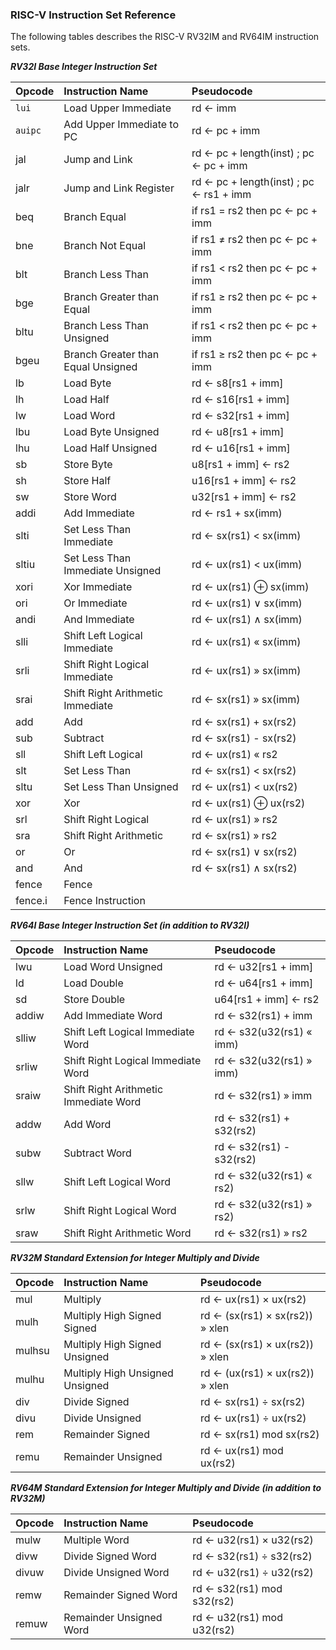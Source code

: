 ### RISC-V Instruction Set Reference

The following tables describes the RISC-V RV32IM and RV64IM instruction sets.

_**RV32I Base Integer Instruction Set**_

Opcode     | Instruction Name                         | Pseudocode
:--        | :--                                      | :--
`lui`        | Load Upper Immediate                     | rd ← imm
`auipc`      | Add Upper Immediate to PC                | rd ← pc + imm
jal        | Jump and Link                            | rd ← pc + length(inst) ; pc ← pc + imm
jalr       | Jump and Link Register                   | rd ← pc + length(inst) ; pc ← rs1 + imm
beq        | Branch Equal                             | if rs1 = rs2 then pc ← pc + imm
bne        | Branch Not Equal                         | if rs1 ≠ rs2 then pc ← pc + imm
blt        | Branch Less Than                         | if rs1 < rs2 then pc ← pc + imm
bge        | Branch Greater than Equal                | if rs1 ≥ rs2 then pc ← pc + imm
bltu       | Branch Less Than Unsigned                | if rs1 < rs2 then pc ← pc + imm
bgeu       | Branch Greater than Equal Unsigned       | if rs1 ≥ rs2 then pc ← pc + imm
lb         | Load Byte                                | rd ← s8[rs1 + imm]
lh         | Load Half                                | rd ← s16[rs1 + imm]
lw         | Load Word                                | rd ← s32[rs1 + imm]
lbu        | Load Byte Unsigned                       | rd ← u8[rs1 + imm]
lhu        | Load Half Unsigned                       | rd ← u16[rs1 + imm]
sb         | Store Byte                               | u8[rs1 + imm] ← rs2
sh         | Store Half                               | u16[rs1 + imm] ← rs2
sw         | Store Word                               | u32[rs1 + imm] ← rs2
addi       | Add Immediate                            | rd ← rs1 + sx(imm)
slti       | Set Less Than Immediate                  | rd ← sx(rs1) < sx(imm)
sltiu      | Set Less Than Immediate Unsigned         | rd ← ux(rs1) < ux(imm)
xori       | Xor Immediate                            | rd ← ux(rs1) ⊕ sx(imm)
ori        | Or Immediate                             | rd ← ux(rs1) ∨ sx(imm)
andi       | And Immediate                            | rd ← ux(rs1) ∧ sx(imm)
slli       | Shift Left Logical Immediate             | rd ← ux(rs1) « sx(imm)
srli       | Shift Right Logical Immediate            | rd ← ux(rs1) » sx(imm)
srai       | Shift Right Arithmetic Immediate         | rd ← sx(rs1) » sx(imm)
add        | Add                                      | rd ← sx(rs1) + sx(rs2)
sub        | Subtract                                 | rd ← sx(rs1) - sx(rs2)
sll        | Shift Left Logical                       | rd ← ux(rs1) « rs2
slt        | Set Less Than                            | rd ← sx(rs1) < sx(rs2)
sltu       | Set Less Than Unsigned                   | rd ← ux(rs1) < ux(rs2)
xor        | Xor                                      | rd ← ux(rs1) ⊕ ux(rs2)
srl        | Shift Right Logical                      | rd ← ux(rs1) » rs2
sra        | Shift Right Arithmetic                   | rd ← sx(rs1) » rs2
or         | Or                                       | rd ← sx(rs1) ∨ sx(rs2)
and        | And                                      | rd ← sx(rs1) ∧ sx(rs2)
fence      | Fence                                    | 
fence.i    | Fence Instruction                        | 

_**RV64I Base Integer Instruction Set (in addition to RV32I)**_

Opcode     | Instruction Name                         | Pseudocode
:--        | :--                                      | :--
lwu        | Load Word Unsigned                       | rd ← u32[rs1 + imm]
ld         | Load Double                              | rd ← u64[rs1 + imm]
sd         | Store Double                             | u64[rs1 + imm] ← rs2
addiw      | Add Immediate Word                       | rd ← s32(rs1) + imm
slliw      | Shift Left Logical Immediate Word        | rd ← s32(u32(rs1) « imm)
srliw      | Shift Right Logical Immediate Word       | rd ← s32(u32(rs1) » imm)
sraiw      | Shift Right Arithmetic Immediate Word    | rd ← s32(rs1) » imm
addw       | Add Word                                 | rd ← s32(rs1) + s32(rs2)
subw       | Subtract Word                            | rd ← s32(rs1) - s32(rs2)
sllw       | Shift Left Logical Word                  | rd ← s32(u32(rs1) « rs2)
srlw       | Shift Right Logical Word                 | rd ← s32(u32(rs1) » rs2)
sraw       | Shift Right Arithmetic Word              | rd ← s32(rs1) » rs2

_**RV32M Standard Extension for Integer Multiply and Divide**_

Opcode     | Instruction Name                         | Pseudocode
:--        | :--                                      | :--
mul        | Multiply                                 | rd ← ux(rs1) × ux(rs2)
mulh       | Multiply High Signed Signed              | rd ← (sx(rs1) × sx(rs2)) » xlen
mulhsu     | Multiply High Signed Unsigned            | rd ← (sx(rs1) × ux(rs2)) » xlen
mulhu      | Multiply High Unsigned Unsigned          | rd ← (ux(rs1) × ux(rs2)) » xlen
div        | Divide Signed                            | rd ← sx(rs1) ÷ sx(rs2)
divu       | Divide Unsigned                          | rd ← ux(rs1) ÷ ux(rs2)
rem        | Remainder Signed                         | rd ← sx(rs1) mod sx(rs2)
remu       | Remainder Unsigned                       | rd ← ux(rs1) mod ux(rs2)

_**RV64M Standard Extension for Integer Multiply and Divide (in addition to RV32M)**_

Opcode     | Instruction Name                         | Pseudocode
:--        | :--                                      | :--
mulw       | Multiple Word                            | rd ← u32(rs1) × u32(rs2)
divw       | Divide Signed Word                       | rd ← s32(rs1) ÷ s32(rs2)
divuw      | Divide Unsigned Word                     | rd ← u32(rs1) ÷ u32(rs2)
remw       | Remainder Signed Word                    | rd ← s32(rs1) mod s32(rs2)
remuw      | Remainder Unsigned Word                  | rd ← u32(rs1) mod u32(rs2)
